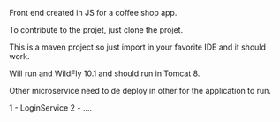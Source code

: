 Front end created in JS for a coffee shop app.

To contribute to the projet, just clone the projet.

This is a maven project so just import in your favorite IDE and it should work.

Will run and WildFly 10.1 and should run in Tomcat 8.

Other microservice need to de deploy in other for the application to run.

1 - LoginService
2 - ....

